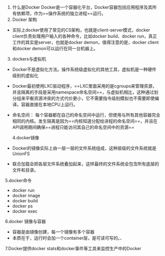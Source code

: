 1. 什么是Docker
   Docker是一个容器化平台，Docker容器包括应用程序及其所有依赖项，作为==操作系统的独立进程==运行。
2. Docker 架构

* 实际上docker使用了常见的CS架构，也就是client-server模式，docker client负责处理用户输入的各种命令，比如docker build、docker run，真正工作的其实是server，也就是docker demon，值得注意的是，docker client和docker demon可以运行在同一台机器上。

3. dockers与虚拟机

* Docker不是虚拟化方法。操作系统级虚拟化的其他工具，虚拟机是一种硬件级别的虚拟化

* Docker最初使用LXC驱动程序，==LXC里面采用的是cgroups来管理资源，并且隔离的手段是采用namespace命名空间==，与虚拟机相比，这种通过划分组来平衡资源冲突的方式代价更小，它不需要指令级别模拟也不需要即使编译。容器直接在本地CPU上运行。

* 命名空间： 每个容器都在自己的命名空间中运行，但使用与所有其他容器完全相同的内核。发生隔离是因为==内核知道分配给进程的命名空间==，并且在API调用期间确保==进程只能访问其自己的命名空间中的资源==

   4.docker镜像

* Docker的镜像实际上由一层一层的文件系统组成，这种层级的文件系统就是UnionFS

* 联合加载会把各层文件系统叠加起来，这样最终的文件系统会包含所有底层的文件和目录。



5.docker命令

* docker  run
* docker image
* docker build
* docker ps
* docker exec



6.docker 镜像与容器

* 容器是由镜像创建，每一个镜像有多个容器
* 本质在于，运行时会加一个container层，是可读可写的。、



7.Docker提供docker stats和docker事件等工具来监控生产中的Docker